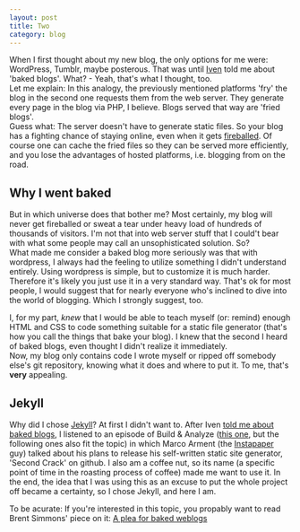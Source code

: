 ```yaml
---
layout: post
title: Two
category: blog
---
```

When I first thought about my new blog, the only options for me were: WordPress, Tumblr, maybe posterous. That was until [Iven](http://ivenwinkelmann.com/) told me about 'baked blogs'. What? - Yeah, that's what I thought, too.  
Let me explain: In this analogy, the previously mentioned platforms 'fry' the blog in the second one requests them from the web server. They generate every page in the blog via PHP, I believe. Blogs served that way are 'fried blogs'.  
Guess what: The server doesn't have to generate static files. So your blog has a fighting chance of staying online, even when it gets [fireballed](http://blog.23x.net/216/anatomy-of-a-fireballing.html).
Of course one can cache the fried files so they can be served more efficiently, and you lose the advantages of hosted platforms, i.e. blogging from on the road.
## Why I went baked ##
But in which universe does that bother me? Most certainly, my blog will never get fireballed or sweat a tear under heavy load of hundreds of thousands of visitors. I'm not that into web server stuff that I could't bear with what some people may call an unsophisticated solution. So?  
What made me consider a baked blog more seriously was that with wordpress, I always had the feeling to utilize something I didn't understand entirely. Using wordpress is simple, but to customize it is much harder. Therefore it's likely you just use it in a very standard way. That's ok for most people, I would suggest that for nearly everyone who's inclined to dive into the world of blogging. Which I strongly suggest, too.

I, for my part, *knew* that I would be able to teach myself (or: remind) enough HTML and CSS to code something suitable for a static file generator (that's how you call the things that bake your blog). I knew that the second I heard of baked blogs, even thought I didn't realize it immediately.  
Now, my blog only contains code I wrote myself or ripped off somebody else's git repository, knowing what it does and where to put it. To me, that's **very** appealing.
## Jekyll ##
Why did I chose [Jekyll](http://jekyllrb.com/)? At first I didn't want to. After Iven [told me about baked blogs](http://ivenwinkelmann.com/journal/my-take-on-baked-blogs/), I listened to an episode of Build & Analyze ([this one](http://5by5.tv/buildanalyze/18), but the following ones also fit the topic) in which Marco Arment (the [Instapaper](http://www.instapaper.com/iphone) guy) talked about his plans to release his self-written static site generator, 'Second Crack' on github. I also am a coffee nut, so its name (a specific point of time in the roasting process of coffee) made me want to use it. In the end, the idea that I was using this as an excuse to put the whole project off became a certainty, so I chose Jekyll, and here I am.  
  
To be acurate: If you're interested in this topic, you propably want to read Brent Simmons' piece on it: [A plea for baked weblogs](http://inessential.com/2011/03/16/a_plea_for_baked_weblogs)
